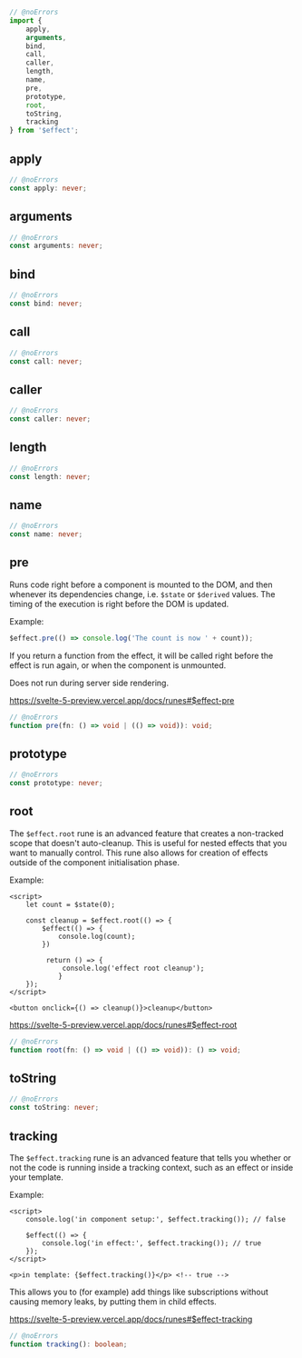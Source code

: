 ```js
// @noErrors
import {
	apply,
	arguments,
	bind,
	call,
	caller,
	length,
	name,
	pre,
	prototype,
	root,
	toString,
	tracking
} from '$effect';
```

## apply

<div class="ts-block">

```ts
// @noErrors
const apply: never;
```

</div>

## arguments

<div class="ts-block">

```ts
// @noErrors
const arguments: never;
```

</div>

## bind

<div class="ts-block">

```ts
// @noErrors
const bind: never;
```

</div>

## call

<div class="ts-block">

```ts
// @noErrors
const call: never;
```

</div>

## caller

<div class="ts-block">

```ts
// @noErrors
const caller: never;
```

</div>

## length

<div class="ts-block">

```ts
// @noErrors
const length: never;
```

</div>

## name

<div class="ts-block">

```ts
// @noErrors
const name: never;
```

</div>

## pre

Runs code right before a component is mounted to the DOM, and then whenever its dependencies change, i.e. `$state` or `$derived` values.
The timing of the execution is right before the DOM is updated.

Example:

```ts
$effect.pre(() => console.log('The count is now ' + count));
```

If you return a function from the effect, it will be called right before the effect is run again, or when the component is unmounted.

Does not run during server side rendering.

https://svelte-5-preview.vercel.app/docs/runes#$effect-pre

<div class="ts-block">

```ts
// @noErrors
function pre(fn: () => void | (() => void)): void;
```

</div>

## prototype

<div class="ts-block">

```ts
// @noErrors
const prototype: never;
```

</div>

## root

The `$effect.root` rune is an advanced feature that creates a non-tracked scope that doesn't auto-cleanup. This is useful for
nested effects that you want to manually control. This rune also allows for creation of effects outside of the component
initialisation phase.

Example:

```svelte
<script>
	let count = $state(0);

	const cleanup = $effect.root(() => {
		$effect(() => {
			console.log(count);
		})

		 return () => {
			 console.log('effect root cleanup');
			}
	});
</script>

<button onclick={() => cleanup()}>cleanup</button>
```

https://svelte-5-preview.vercel.app/docs/runes#$effect-root

<div class="ts-block">

```ts
// @noErrors
function root(fn: () => void | (() => void)): () => void;
```

</div>

## toString

<div class="ts-block">

```ts
// @noErrors
const toString: never;
```

</div>

## tracking

The `$effect.tracking` rune is an advanced feature that tells you whether or not the code is running inside a tracking context, such as an effect or inside your template.

Example:

```svelte
<script>
	console.log('in component setup:', $effect.tracking()); // false

	$effect(() => {
		console.log('in effect:', $effect.tracking()); // true
	});
</script>

<p>in template: {$effect.tracking()}</p> <!-- true -->
```

This allows you to (for example) add things like subscriptions without causing memory leaks, by putting them in child effects.

https://svelte-5-preview.vercel.app/docs/runes#$effect-tracking

<div class="ts-block">

```ts
// @noErrors
function tracking(): boolean;
```

</div>
